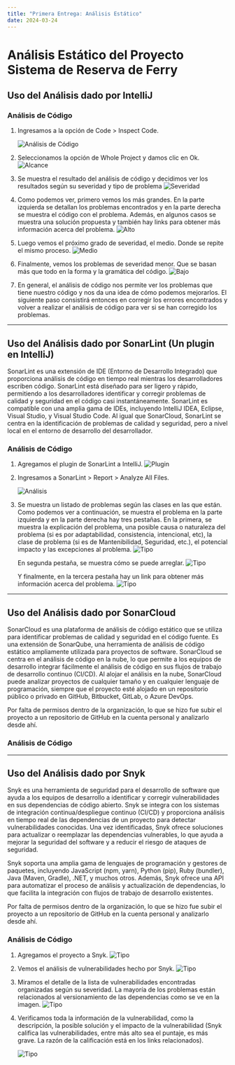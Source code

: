 ```yaml
---
title: "Primera Entrega: Análisis Estático"
date: 2024-03-24
---
```


# Análisis Estático del Proyecto Sistema de Reserva de Ferry

## Uso del Análisis dado por IntelliJ

### Análisis de Código

1. Ingresamos a la opción de Code > Inspect Code.

    ![Análisis de Código](multimedia/analysis/refactor.png)


2. Seleccionamos la opción de Whole Project y damos clic en Ok.
![Alcance](multimedia/analysis/scope.png)


3. Se muestra el resultado del análisis de código y decidimos ver los resultados según su severidad y tipo de problema
![Severidad](multimedia/analysis/severity.png)


4. Como podemos ver, primero vemos los más grandes. En la parte izquierda se detallan los problemas encontrados y en la parte derecha se muestra el código con el problema.
Además, en algunos casos se muestra una solución propuesta y también hay links para obtener más información acerca del problema.
![Alto](multimedia/analysis/Grave.png)


5. Luego vemos el próximo grado de severidad, el medio. Donde se repite el mismo proceso.
![Medio](multimedia/analysis/warning.png)


6. Finalmente, vemos los problemas de severidad menor. Que se basan más que todo en la forma y la gramática del código.
![Bajo](multimedia/analysis/aceptable.png)


7. En general, el análisis de código nos permite ver los problemas que tiene nuestro código y nos da una idea de cómo podemos mejorarlos.
El siguiente paso consistirá entonces en corregir los errores encontrados y volver a realizar el análisis de código para ver si se han corregido los problemas.

---
## Uso del Análisis dado por SonarLint (Un plugin en IntelliJ)

SonarLint es una extensión de IDE (Entorno de Desarrollo Integrado) que proporciona análisis de código en tiempo real mientras los desarrolladores escriben código. SonarLint está diseñado para ser ligero y rápido, permitiendo a los desarrolladores identificar y corregir problemas de calidad y seguridad en el código casi instantáneamente. SonarLint es compatible con una amplia gama de IDEs, incluyendo IntelliJ IDEA, Eclipse, Visual Studio, y Visual Studio Code. Al igual que SonarCloud, SonarLint se centra en la identificación de problemas de calidad y seguridad, pero a nivel local en el entorno de desarrollo del desarrollador.

### Análisis de Código

1. Agregamos el plugin de SonarLint a IntelliJ.
![Plugin](multimedia/analysis/sonarlint.png)


2. Ingresamos a SonarLint > Report > Analyze All Files.

    ![Análisis](multimedia/analysis/report.png)


3. Se muestra un listado de problemas según las clases en las que están. Como podemos ver a continuación, se muestra el problema en la parte izquierda
y en la parte derecha hay tres pestañas. En la primera, se muestra la explicación del problema, una posible causa o naturaleza del problema (si es por adaptabilidad, consistencia, intencional, etc),
la clase de problema (si es de Mantenibilidad, Seguridad, etc.), el potencial impacto y las excepciones al problema.
   ![Tipo](multimedia/analysis/sonarRule.png)

   En segunda pestaña, se muestra cómo se puede arreglar.
   ![Tipo](multimedia/analysis/sonarRule2.png)

   Y finalmente, en la tercera pestaña hay un link para obtener más información acerca del problema.
   ![Tipo](multimedia/analysis/sonarRule3.png)

---
## Uso del Análisis dado por SonarCloud

SonarCloud es una plataforma de análisis de código estático que se utiliza para identificar problemas de calidad y seguridad en el código fuente. Es una extensión de SonarQube, una herramienta de análisis de código estático ampliamente utilizada para proyectos de software. SonarCloud se centra en el análisis de código en la nube, lo que permite a los equipos de desarrollo integrar fácilmente el análisis de código en sus flujos de trabajo de desarrollo continuo (CI/CD). Al alojar el análisis en la nube, SonarCloud puede analizar proyectos de cualquier tamaño y en cualquier lenguaje de programación, siempre que el proyecto esté alojado en un repositorio público o privado en GitHub, Bitbucket, GitLab, o Azure DevOps.

Por falta de permisos dentro de la organización, lo que se hizo fue subir el proyecto a un repositorio de GitHub en la cuenta personal y analizarlo desde ahí.

### Análisis de Código

---
## Uso del Análisis dado por Snyk

Snyk es una herramienta de seguridad para el desarrollo de software que ayuda a los equipos de desarrollo a identificar y corregir vulnerabilidades en sus dependencias de código abierto. Snyk se integra con los sistemas de integración continua/despliegue continuo (CI/CD) y proporciona análisis en tiempo real de las dependencias de un proyecto para detectar vulnerabilidades conocidas. Una vez identificadas, Snyk ofrece soluciones para actualizar o reemplazar las dependencias vulnerables, lo que ayuda a mejorar la seguridad del software y a reducir el riesgo de ataques de seguridad.

Snyk soporta una amplia gama de lenguajes de programación y gestores de paquetes, incluyendo JavaScript (npm, yarn), Python (pip), Ruby (bundler), Java (Maven, Gradle), .NET, y muchos otros. Además, Snyk ofrece una API para automatizar el proceso de análisis y actualización de dependencias, lo que facilita la integración con flujos de trabajo de desarrollo existentes.

Por falta de permisos dentro de la organización, lo que se hizo fue subir el proyecto a un repositorio de GitHub en la cuenta personal y analizarlo desde ahí.

### Análisis de Código

1. Agregamos el proyecto a Snyk.
   ![Tipo](multimedia/analysis/snyk.png)


2. Vemos el análisis de vulnerabilidades hecho por Snyk.
   ![Tipo](multimedia/analysis/snyk2.png)


3. Miramos el detalle de la lista de vulnerabilidades encontradas organizadas según su severidad. La mayoría de los problemas están relacionados al
versionamiento de las dependencias como se ve en la imagen.
   ![Tipo](multimedia/analysis/snykIssu.png)

4. Verificamos toda la información de la vulnerabilidad, como la descripción, la posible solución y el impacto de la vulnerabilidad (Snyk califica las vulnerabilidades,
entre más alto sea el puntaje, es más grave. La razón de la calificación está en los links relacionados).

   ![Tipo](multimedia/analysis/detail.png)
